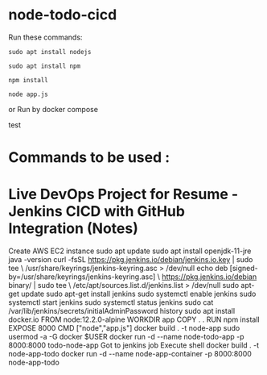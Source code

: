# node-todo-cicd

Run these commands:


`sudo apt install nodejs`


`sudo apt install npm`


`npm install`

`node app.js`

or Run by docker compose

test

# Commands to be used : 
# Live DevOps Project for Resume - Jenkins CICD with GitHub Integration (Notes)

Create AWS EC2 instance
sudo apt update
sudo apt install openjdk-11-jre
 java -version
 curl -fsSL https://pkg.jenkins.io/debian/jenkins.io.key | sudo tee \   /usr/share/keyrings/jenkins-keyring.asc > /dev/null 
 echo deb [signed-by=/usr/share/keyrings/jenkins-keyring.asc] \   https://pkg.jenkins.io/debian binary/ | sudo tee \   /etc/apt/sources.list.d/jenkins.list > /dev/null
 sudo apt-get update 
  sudo apt-get install jenkins
  sudo systemctl enable jenkins
  sudo systemctl start jenkins
  sudo systemctl status jenkins
  sudo cat /var/lib/jenkins/secrets/initialAdminPassword
  history
sudo apt install docker.io
FROM node:12.2.0-alpine
WORKDIR app
COPY . .
RUN npm install
EXPOSE 8000
CMD ["node","app.js"]
docker build . -t node-app
sudo usermod -a -G docker $USER
docker run -d --name node-todo-app -p 8000:8000 todo-node-app
Got to jenkins job
Execute shell 
docker build . -t node-app-todo
docker run -d --name node-app-container -p 8000:8000 node-app-todo


